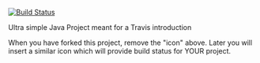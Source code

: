 [![Build Status](https://travis-ci.com/Lforlasse/travisGettingStarted.svg?branch=master)](https://travis-ci.com/Lforlasse/travisGettingStarted)

Ultra simple Java Project meant for a Travis introduction

When you have forked this project, remove the "icon" above. Later you will insert a similar icon which will provide build status for YOUR project.
